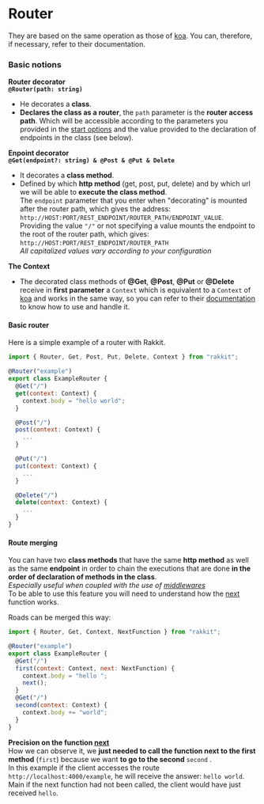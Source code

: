 # Router
They are based on the same operation as those of [koa](https://koajs.com/). You can, therefore, if necessary, refer to their documentation.

### Basic notions
**Router decorator**  
**`@Router(path: string)`**  
- He decorates a **class**.  
- **Declares the class as a router**, the `path` parameter is the **router access path**. Which will be accessible according to the parameters you provided in the [start options](http://localhost:3000/#/fr/GettingStarted?id=param%C3%A8tres-de-d%C3%A9start) and the value provided to the declaration of endpoints in the class (see below).  

**Enpoint decorator**  
**`@Get(endpoint?: string) & @Post & @Put & Delete`**  
- It decorates a **class method**.  
- Defined by which **http method** (get, post, put, delete) and by which url we will be able to **execute the class method**.  
The `endpoint` parameter that you enter when "decorating" is mounted after the router path, which gives the address: `http://HOST:PORT/REST_ENDPOINT/ROUTER_PATH/ENDPOINT_VALUE`.  
Providing the value `"/"` or not specifying a value mounts the endpoint to the root of the router path, which gives: `http://HOST:PORT/REST_ENDPOINT/ROUTER_PATH`  
_All capitalized values vary according to your configuration_

**The Context**  
- The decorated class methods of **@Get**, **@Post**, **@Put** or **@Delete** receive in **first parameter** a `Context` which is equivalent to a `Context` of [koa](https://koajs.com/) and works in the same way, so you can refer to their [documentation](https://koajs.com/) to know how to use and handle it.

#### Basic router
Here is a simple example of a router with Rakkit.
```javascript
import { Router, Get, Post, Put, Delete, Context } from "rakkit";

@Router("example")
export class ExampleRouter {
  @Get("/")
  get(context: Context) {
    context.body = "hello world";
  }

  @Post("/")
  post(context: Context) {
    ...
  }

  @Put("/")
  put(context: Context) {
    ...
  }

  @Delete("/")
  delete(context: Context) {
    ...
  }
}
```

#### Route merging
You can have two **class methods** that have the same **http method** as well as the same **endpoint** in order to chain the executions that are done **in the order of declaration of methods in the class**.  
_Especially useful when coupled with the use of [middlewares](http://localhost:3000/#/fr/Middleware)_  
To be able to use this feature you will need to understand how the [next](http://localhost:3000/#/fr/Middleware?id=before-all-function-next) function works.  

Roads can be merged this way:
```javascript
import { Router, Get, Context, NextFunction } from "rakkit";

@Router("example")
export class ExampleRouter {
  @Get("/")
  first(context: Context, next: NextFunction) {
    context.body = "hello ";
    next();
  }
  @Get("/")
  second(context: Context) {
    context.body += "world";
  }
}
```
**Precision on the function [next](http://localhost:3000/#/fr/Middleware?id=before-all-function-next)**   
How we can observe it, we **just needed to call the function next to the first method** (`first`) because we want **to go to the second** `second` .  
In this example if the client accesses the route `http://localhost:4000/example`, he will receive the answer: `hello world`.  
Main if the next function had not been called, the client would have just received `hello`.
